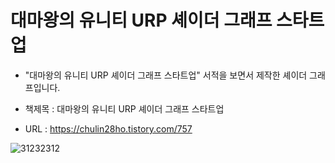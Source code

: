 # 대마왕의 유니티 URP 셰이더 그래프 스타트업

- "대마왕의 유니티 URP 셰이더 그래프 스타트업" 서적을 보면서 제작한 셰이더 그래프입니다.
  
- 책제목 : 대마왕의 유니티 URP 셰이더 그래프 스타트업
  
- URL : https://chulin28ho.tistory.com/757

![31232312](https://github.com/Gyokujin/URP-Study/assets/74170514/34d97270-9075-48e3-b91c-b9fca0ae8b8e)

